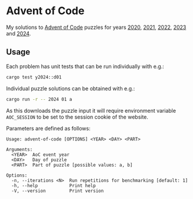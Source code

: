 # Advent of Code

My solutions to [Advent of Code](https://adventofcode.com/) puzzles for years
[2020](src/y2020/), [2021](src/y2021/), [2022](src/y2022/), [2023](src/y2023/) and [2024](src/y2024/).

## Usage

Each problem has unit tests that can be run individually with e.g.:

```sh
cargo test y2024::d01
```

Individual puzzle solutions can be obtained with e.g.:

```sh
cargo run -r -- 2024 01 a
```

As this downloads the puzzle input it will require environment variable
`AOC_SESSION` to be set to the session cookie of the website.

Parameters are defined as follows:

```plain
Usage: advent-of-code [OPTIONS] <YEAR> <DAY> <PART>

Arguments:
  <YEAR>  AoC event year
  <DAY>   Day of puzzle
  <PART>  Part of puzzle [possible values: a, b]

Options:
  -n, --iterations <N>  Run repetitions for benchmarking [default: 1]
  -h, --help            Print help
  -V, --version         Print version
```
